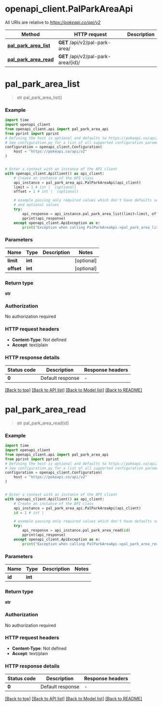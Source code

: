 # openapi_client.PalParkAreaApi

All URIs are relative to *https://pokeapi.co/api/v2*

Method | HTTP request | Description
------------- | ------------- | -------------
[**pal_park_area_list**](PalParkAreaApi.md#pal_park_area_list) | **GET** /api/v2/pal-park-area/ | 
[**pal_park_area_read**](PalParkAreaApi.md#pal_park_area_read) | **GET** /api/v2/pal-park-area/{id}/ | 


# **pal_park_area_list**
> str pal_park_area_list()



### Example


```python
import time
import openapi_client
from openapi_client.api import pal_park_area_api
from pprint import pprint
# Defining the host is optional and defaults to https://pokeapi.co/api/v2
# See configuration.py for a list of all supported configuration parameters.
configuration = openapi_client.Configuration(
    host = "https://pokeapi.co/api/v2"
)


# Enter a context with an instance of the API client
with openapi_client.ApiClient() as api_client:
    # Create an instance of the API class
    api_instance = pal_park_area_api.PalParkAreaApi(api_client)
    limit = 1 # int |  (optional)
    offset = 1 # int |  (optional)

    # example passing only required values which don't have defaults set
    # and optional values
    try:
        api_response = api_instance.pal_park_area_list(limit=limit, offset=offset)
        pprint(api_response)
    except openapi_client.ApiException as e:
        print("Exception when calling PalParkAreaApi->pal_park_area_list: %s\n" % e)
```


### Parameters

Name | Type | Description  | Notes
------------- | ------------- | ------------- | -------------
 **limit** | **int**|  | [optional]
 **offset** | **int**|  | [optional]

### Return type

**str**

### Authorization

No authorization required

### HTTP request headers

 - **Content-Type**: Not defined
 - **Accept**: text/plain


### HTTP response details

| Status code | Description | Response headers |
|-------------|-------------|------------------|
**0** | Default response |  -  |

[[Back to top]](#) [[Back to API list]](../README.md#documentation-for-api-endpoints) [[Back to Model list]](../README.md#documentation-for-models) [[Back to README]](../README.md)

# **pal_park_area_read**
> str pal_park_area_read(id)



### Example


```python
import time
import openapi_client
from openapi_client.api import pal_park_area_api
from pprint import pprint
# Defining the host is optional and defaults to https://pokeapi.co/api/v2
# See configuration.py for a list of all supported configuration parameters.
configuration = openapi_client.Configuration(
    host = "https://pokeapi.co/api/v2"
)


# Enter a context with an instance of the API client
with openapi_client.ApiClient() as api_client:
    # Create an instance of the API class
    api_instance = pal_park_area_api.PalParkAreaApi(api_client)
    id = 1 # int | 

    # example passing only required values which don't have defaults set
    try:
        api_response = api_instance.pal_park_area_read(id)
        pprint(api_response)
    except openapi_client.ApiException as e:
        print("Exception when calling PalParkAreaApi->pal_park_area_read: %s\n" % e)
```


### Parameters

Name | Type | Description  | Notes
------------- | ------------- | ------------- | -------------
 **id** | **int**|  |

### Return type

**str**

### Authorization

No authorization required

### HTTP request headers

 - **Content-Type**: Not defined
 - **Accept**: text/plain


### HTTP response details

| Status code | Description | Response headers |
|-------------|-------------|------------------|
**0** | Default response |  -  |

[[Back to top]](#) [[Back to API list]](../README.md#documentation-for-api-endpoints) [[Back to Model list]](../README.md#documentation-for-models) [[Back to README]](../README.md)

